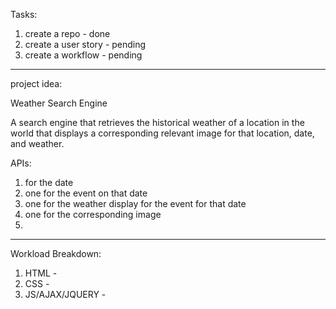 
Tasks:

1. create a repo - done
2. create a user story - pending
3. create a workflow - pending


------

project idea:

Weather Search Engine

A search engine that retrieves the historical weather of a location in the world that displays a corresponding relevant image for that location, date, and weather.

APIs:
1. for the date
2. one for the event on that date
3. one for the weather display for the event for that date 
4. one for the corresponding image
5.

----

Workload Breakdown:

1. HTML -
2. CSS -
3. JS/AJAX/JQUERY -

